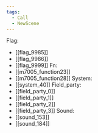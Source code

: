 ```yaml
---
tags:
  - Call
  - NewScene
---
```

Flag:
- [[flag_9985]]
- [[flag_9986]]
- [[flag_9999]]
Fn:
- [[m7005_function23]]
- [[m7005_function28]]
System:
- [[system_40]]
Field_party:
- [[field_party_0]]
- [[field_party_1]]
- [[field_party_2]]
- [[field_party_3]]
Sound:
- [[sound_153]]
- [[sound_184]]

